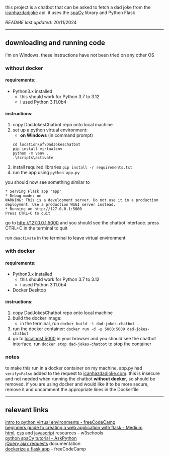 this project is a chatbot that can be asked to fetch a dad joke from the [icanhazdadjoke](https://icanhazdadjoke.com/) api. it uses the [spaCy](https://pypi.org/project/spacy/) library and Python Flask  

*README last updated:* 20/11/2024  

---

## downloading and running code 
i'm on Windows. these instructions have not been tried on any other OS

### without docker
#### requirements:  
- Python3.x installed
  - this should work for Python 3.7 to 3.12
  - i used Python 3.11.0b4  
  
#### instructions:  
1. copy DadJokesChatbot repo onto local machine
2. set up a python virtual environment:
    - **on Windows** (in command prompt)
    ```
    cd location\of\DadJokesChatbot
    pip install virtualenv
    python -m venv .
    .\Scripts\activate
    ```
3. install required libraries
    `pip install -r requirements.txt`
5. run the app using `python app.py`
  
you should now see something similar to  
```  
* Serving Flask app 'app'  
* Debug mode: on  
WARNING: This is a development server. Do not use it in a production deployment. Use a production WSGI server instead.  
* Running on http://127.0.0.1:5000  
Press CTRL+C to quit
```  
go to http://127.0.0.1:5000 and you should see the chatbot interface. press CTRL+C in the terminal to quit  
  
run `deactivate` in the terminal to leave virtual environment

### with docker
#### requirements:  
- Python3.x installed
  - this should work for Python 3.7 to 3.12
  - i used Python 3.11.0b4
- Docker Desktop
  
#### instructions:  
1. copy DadJokesChatbot repo onto local machine
2. build the docker image:
    - in the terminal, run `docker build -t dad-jokes-chatbot .`
3. run the docker container:
  `docker run -d -p 5000:5000 dad-jokes-chatbot`
4. go to [localhost:5000](http://127.0.0.1:5000) in your browser and you should see the chatbot interface. run `docker stop dad-jokes-chatbot` to stop the container

### notes
to make this run in a docker container on my machine, app.py had `verify=False` added to the request to [icanhazdadjoke.com](https://icanhazdadjoke.com/). this is insecure and not needed when running the chatbot **without docker**, so should be removed. if you are using docker and would like it to be more secure, remove it and uncomment the appropriate lines in the Dockerfile

---

## relevant links  
[intro to python virtual environments - freeCodeCamp](https://www.freecodecamp.org/news/how-to-setup-virtual-environments-in-python/)  
[beginners guide to creating a web application with flask - Medium](https://medium.com/@dattu1993/creating-a-web-application-with-python-a-comprehensive-guide-for-beginners-db59df5867e4)  
[html](https://www.w3schools.com/html/), [css](https://www.w3schools.com/css/) and [javascript](https://www.w3schools.com/js/) resources - w3schools  
[python spaCy tutorial - AskPython](https://www.askpython.com/python/examples/chatbot-in-python-using-spacy)  
[jQuery ajax requests](https://api.jquery.com/jQuery.ajax/) documentation  
[dockerize a flask app](https://www.freecodecamp.org/news/how-to-dockerize-a-flask-app/) - freeCodeCamp
